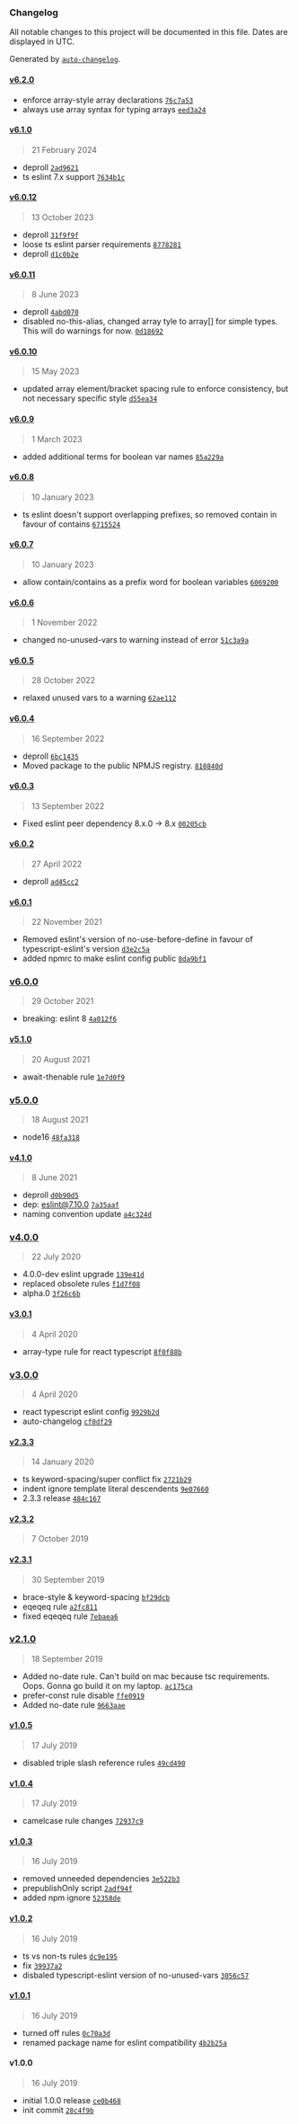 ### Changelog

All notable changes to this project will be documented in this file. Dates are displayed in UTC.

Generated by [`auto-changelog`](https://github.com/CookPete/auto-changelog).

#### [v6.2.0](https://github.com/totalpave/tp-eslint-plugin/compare/v6.1.0...v6.2.0)

- enforce array-style array declarations [`76c7a53`](https://github.com/totalpave/tp-eslint-plugin/commit/76c7a537ba35870550d54192e9696d33ff549ce2)
- always use array syntax for typing arrays [`eed3a24`](https://github.com/totalpave/tp-eslint-plugin/commit/eed3a24ff5080da02a1d2863295c3ded0a9dd316)

#### [v6.1.0](https://github.com/totalpave/tp-eslint-plugin/compare/v6.0.12...v6.1.0)

> 21 February 2024

- deproll [`2ad9621`](https://github.com/totalpave/tp-eslint-plugin/commit/2ad9621bbf771d493c0796c923603b3c411e393a)
- ts eslint 7.x support [`7634b1c`](https://github.com/totalpave/tp-eslint-plugin/commit/7634b1c913cc7052ff4de8b41a7603f637158dcd)

#### [v6.0.12](https://github.com/totalpave/tp-eslint-plugin/compare/v6.0.11...v6.0.12)

> 13 October 2023

- deproll [`31f9f9f`](https://github.com/totalpave/tp-eslint-plugin/commit/31f9f9f29d9fa380ff5bfad8c12e9068be5df31c)
- loose ts eslint parser requirements [`8778281`](https://github.com/totalpave/tp-eslint-plugin/commit/87782815d7947608c60ff14aba556411dafa46d8)
- deproll [`d1c0b2e`](https://github.com/totalpave/tp-eslint-plugin/commit/d1c0b2e5fc944a512d3e44a577383e8578f631e5)

#### [v6.0.11](https://github.com/totalpave/tp-eslint-plugin/compare/v6.0.10...v6.0.11)

> 8 June 2023

- deproll [`4abd070`](https://github.com/totalpave/tp-eslint-plugin/commit/4abd0703977e8b24fc970e94912bb229437f0b6d)
- disabled no-this-alias, changed array tyle to array[] for simple types. This will do warnings for now. [`0d18692`](https://github.com/totalpave/tp-eslint-plugin/commit/0d18692e94b26945d69502db64b558741f092dd7)

#### [v6.0.10](https://github.com/totalpave/tp-eslint-plugin/compare/v6.0.9...v6.0.10)

> 15 May 2023

- updated array element/bracket spacing rule to enforce consistency, but not necessary specific style [`d55ea34`](https://github.com/totalpave/tp-eslint-plugin/commit/d55ea34563c013b97c5b16acaa63c88fdf0beb3c)

#### [v6.0.9](https://github.com/totalpave/tp-eslint-plugin/compare/v6.0.8...v6.0.9)

> 1 March 2023

- added additional terms for boolean var names [`85a229a`](https://github.com/totalpave/tp-eslint-plugin/commit/85a229aef5b809abf2f48ad130e10cf5e5fbaac9)

#### [v6.0.8](https://github.com/totalpave/tp-eslint-plugin/compare/v6.0.7...v6.0.8)

> 10 January 2023

- ts eslint doesn't support overlapping prefixes, so removed contain in favour of contains [`6715524`](https://github.com/totalpave/tp-eslint-plugin/commit/67155242da3cb8ea58d9437833bb9d3b521e7b69)

#### [v6.0.7](https://github.com/totalpave/tp-eslint-plugin/compare/v6.0.6...v6.0.7)

> 10 January 2023

- allow contain/contains as a prefix word for boolean variables [`6069200`](https://github.com/totalpave/tp-eslint-plugin/commit/606920053ff255c6d237d67dd82e27978055c28a)

#### [v6.0.6](https://github.com/totalpave/tp-eslint-plugin/compare/v6.0.5...v6.0.6)

> 1 November 2022

- changed no-unused-vars to warning instead of error [`51c3a9a`](https://github.com/totalpave/tp-eslint-plugin/commit/51c3a9abc0e36836a70e2e3f037fd9a6e5cdf90b)

#### [v6.0.5](https://github.com/totalpave/tp-eslint-plugin/compare/v6.0.4...v6.0.5)

> 28 October 2022

- relaxed unused vars to a warning [`62ae112`](https://github.com/totalpave/tp-eslint-plugin/commit/62ae112862ecd8d770198f13a3a66c2ce84c3c0d)

#### [v6.0.4](https://github.com/totalpave/tp-eslint-plugin/compare/v6.0.3...v6.0.4)

> 16 September 2022

- deproll [`6bc1435`](https://github.com/totalpave/tp-eslint-plugin/commit/6bc14356a109e0e30f0ac82f5c00d1753a645615)
- Moved package to the public NPMJS registry. [`810840d`](https://github.com/totalpave/tp-eslint-plugin/commit/810840d4679ff1e1e99994e8a64d47f751011db7)

#### [v6.0.3](https://github.com/totalpave/tp-eslint-plugin/compare/v6.0.2...v6.0.3)

> 13 September 2022

- Fixed eslint peer dependency 8.x.0 -&gt; 8.x [`00205cb`](https://github.com/totalpave/tp-eslint-plugin/commit/00205cb31ad8169212647c9e35dee7093ce05c9b)

#### [v6.0.2](https://github.com/totalpave/tp-eslint-plugin/compare/v6.0.1...v6.0.2)

> 27 April 2022

- deproll [`ad45cc2`](https://github.com/totalpave/tp-eslint-plugin/commit/ad45cc2c1c67df3e8c039b879d5499d5c236f142)

#### [v6.0.1](https://github.com/totalpave/tp-eslint-plugin/compare/v6.0.0...v6.0.1)

> 22 November 2021

- Removed eslint's version of no-use-before-define in favour of typescript-eslint's version [`d3e2c5a`](https://github.com/totalpave/tp-eslint-plugin/commit/d3e2c5a735bdbbe1f0812c02af6f4a5f5bbdb5c5)
- added npmrc to make eslint config public [`8da9bf1`](https://github.com/totalpave/tp-eslint-plugin/commit/8da9bf1106d1aa628682fe31486638c50d0caf28)

### [v6.0.0](https://github.com/totalpave/tp-eslint-plugin/compare/v5.1.0...v6.0.0)

> 29 October 2021

- breaking: eslint 8 [`4a012f6`](https://github.com/totalpave/tp-eslint-plugin/commit/4a012f64767255cae62fc6aa4b22e90b0fccca58)

#### [v5.1.0](https://github.com/totalpave/tp-eslint-plugin/compare/v5.0.0...v5.1.0)

> 20 August 2021

- await-thenable rule [`1e7d0f9`](https://github.com/totalpave/tp-eslint-plugin/commit/1e7d0f9053aa9e30dc380728afb55ae42f0e4c80)

### [v5.0.0](https://github.com/totalpave/tp-eslint-plugin/compare/v4.1.0...v5.0.0)

> 18 August 2021

- node16 [`48fa318`](https://github.com/totalpave/tp-eslint-plugin/commit/48fa318b2316d99f131166a994f25e7e11c3a7ca)

#### [v4.1.0](https://github.com/totalpave/tp-eslint-plugin/compare/v4.0.0...v4.1.0)

> 8 June 2021

- deproll [`d0b90d5`](https://github.com/totalpave/tp-eslint-plugin/commit/d0b90d5a119d073d3f389cb48ec6ea0d3bce3ca9)
- dep: eslint@7.10.0 [`7a35aaf`](https://github.com/totalpave/tp-eslint-plugin/commit/7a35aaf469d66ae26f0dd5be8a5ddbbe0f151166)
- naming convention update [`a4c324d`](https://github.com/totalpave/tp-eslint-plugin/commit/a4c324d53ced138b9cf4c7ea1d7ad125634f9147)

### [v4.0.0](https://github.com/totalpave/tp-eslint-plugin/compare/v3.0.1...v4.0.0)

> 22 July 2020

- 4.0.0-dev eslint upgrade [`139e41d`](https://github.com/totalpave/tp-eslint-plugin/commit/139e41d7dffb5054e963e4face2b8a8ab8b289b3)
- replaced obsolete rules [`f1d7f08`](https://github.com/totalpave/tp-eslint-plugin/commit/f1d7f0816ad655bf58efa12e88e2b5ba0ba81ed4)
- alpha.0 [`3f26c6b`](https://github.com/totalpave/tp-eslint-plugin/commit/3f26c6b980fd160c440ca66a530f551c3fc10cfa)

#### [v3.0.1](https://github.com/totalpave/tp-eslint-plugin/compare/v3.0.0...v3.0.1)

> 4 April 2020

- array-type rule for react typescript [`8f0f88b`](https://github.com/totalpave/tp-eslint-plugin/commit/8f0f88b1e321872b62e33e34a61345cc785f92a8)

### [v3.0.0](https://github.com/totalpave/tp-eslint-plugin/compare/v2.3.3...v3.0.0)

> 4 April 2020

- react typescript eslint config [`9929b2d`](https://github.com/totalpave/tp-eslint-plugin/commit/9929b2db74c3921910c3e70246ce823349aacf25)
- auto-changelog [`cf0df29`](https://github.com/totalpave/tp-eslint-plugin/commit/cf0df29ae23c3ed5acb3631a5006de3454fdf01c)

#### [v2.3.3](https://github.com/totalpave/tp-eslint-plugin/compare/v2.3.2...v2.3.3)

> 14 January 2020

- ts keyword-spacing/super conflict fix [`2721b29`](https://github.com/totalpave/tp-eslint-plugin/commit/2721b29a88792f353e65b51390c9144c9f028909)
- indent ignore template literal descendents [`9e07660`](https://github.com/totalpave/tp-eslint-plugin/commit/9e07660cc162a4f05d93946f29b60ec3e90d194c)
- 2.3.3 release [`484c167`](https://github.com/totalpave/tp-eslint-plugin/commit/484c167a633647a948ed089c01904207b564b2bb)

#### [v2.3.2](https://github.com/totalpave/tp-eslint-plugin/compare/v2.3.1...v2.3.2)

> 7 October 2019

#### [v2.3.1](https://github.com/totalpave/tp-eslint-plugin/compare/v2.1.0...v2.3.1)

> 30 September 2019

- brace-style & keyword-spacing [`bf29dcb`](https://github.com/totalpave/tp-eslint-plugin/commit/bf29dcb02e16726dc8db357c27b98b80ea42b614)
- eqeqeq rule [`a2fc811`](https://github.com/totalpave/tp-eslint-plugin/commit/a2fc8111d2f57b6754d011d7e1d4a76ac8344c5e)
- fixed eqeqeq rule [`7ebaea6`](https://github.com/totalpave/tp-eslint-plugin/commit/7ebaea6c2aa82f83c8240973ab2e1c1593ea97b8)

### [v2.1.0](https://github.com/totalpave/tp-eslint-plugin/compare/v1.0.5...v2.1.0)

> 18 September 2019

- Added no-date rule. Can't build on mac because tsc requirements. Oops. Gonna go build it on my laptop. [`ac175ca`](https://github.com/totalpave/tp-eslint-plugin/commit/ac175ca3903daa8dfcdb2d91d9931752987cb5b5)
- prefer-const rule disable [`ffe0919`](https://github.com/totalpave/tp-eslint-plugin/commit/ffe091922ca0d88181e170b900bd7c91246eda0f)
- Added no-date rule [`9663aae`](https://github.com/totalpave/tp-eslint-plugin/commit/9663aae6024f0e917db47e1a7ac35b3d9130f214)

#### [v1.0.5](https://github.com/totalpave/tp-eslint-plugin/compare/v1.0.4...v1.0.5)

> 17 July 2019

- disabled triple slash reference rules [`49cd490`](https://github.com/totalpave/tp-eslint-plugin/commit/49cd4906953a267671e630f89f484b5b9303972c)

#### [v1.0.4](https://github.com/totalpave/tp-eslint-plugin/compare/v1.0.3...v1.0.4)

> 17 July 2019

- camelcase rule changes [`72937c9`](https://github.com/totalpave/tp-eslint-plugin/commit/72937c90ceb7407a874ebc3b7d9ad4dfe694332d)

#### [v1.0.3](https://github.com/totalpave/tp-eslint-plugin/compare/v1.0.2...v1.0.3)

> 16 July 2019

- removed unneeded dependencies [`3e522b3`](https://github.com/totalpave/tp-eslint-plugin/commit/3e522b3e9240d0a099fc459623cd867cf67c8c1e)
- prepublishOnly script [`2adf94f`](https://github.com/totalpave/tp-eslint-plugin/commit/2adf94f2200bc1af64f056bc0debdaa9581ab778)
- added npm ignore [`52358de`](https://github.com/totalpave/tp-eslint-plugin/commit/52358de2e3fda136313eeffe24a3c5e5e0bcc721)

#### [v1.0.2](https://github.com/totalpave/tp-eslint-plugin/compare/v1.0.1...v1.0.2)

> 16 July 2019

- ts vs non-ts rules [`dc9e195`](https://github.com/totalpave/tp-eslint-plugin/commit/dc9e19512c2a801773feabdf5f8eabd56545ff9c)
- fix [`39937a2`](https://github.com/totalpave/tp-eslint-plugin/commit/39937a2dcf3ec4f257cf664cf5c0a8f69c25cd00)
- disbaled typescript-eslint version of no-unused-vars [`3056c57`](https://github.com/totalpave/tp-eslint-plugin/commit/3056c57a2b58a2292835023a4f229a469d79a929)

#### [v1.0.1](https://github.com/totalpave/tp-eslint-plugin/compare/v1.0.0...v1.0.1)

> 16 July 2019

- turned off rules [`0c70a3d`](https://github.com/totalpave/tp-eslint-plugin/commit/0c70a3d6451ca44c5ef17163a901144893be90a5)
- renamed package name for eslint compatibility [`4b2b25a`](https://github.com/totalpave/tp-eslint-plugin/commit/4b2b25a2720d727166ebc243e36e7a637e8d6c23)

#### v1.0.0

> 16 July 2019

- initial 1.0.0 release [`ce0b468`](https://github.com/totalpave/tp-eslint-plugin/commit/ce0b468662d76bfb811b9d650bd78481ed29f9fe)
- init commit [`28c4f9b`](https://github.com/totalpave/tp-eslint-plugin/commit/28c4f9bfbdcf9cffd47d44ca54a4f0106ae1c24c)
